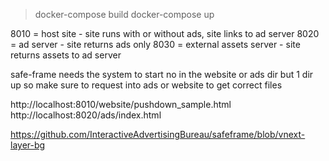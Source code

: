 > docker-compose build
> docker-compose up

8010 = host site - site runs with or without ads, site links to ad server
8020 = ad server - site returns ads only
8030 = external assets server - site returns assets to ad server

safe-frame needs the system to start no in the website or ads dir but 1 dir up so make sure
to request into ads or website to get correct files


http://localhost:8010/website/pushdown_sample.html
http://localhost:8020/ads/index.html

https://github.com/InteractiveAdvertisingBureau/safeframe/blob/vnext-layer-bg